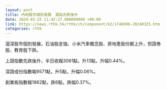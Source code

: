 ```yaml
---
layout: post
title: 內地股市個別發展　滬指先跌後升
date: 2024-03-25 11:42:27.000000000 +08:00
link: https://news.rthk.hk/rthk/ch/component/k2/1746096-20240325.htm
categories: rthk
---
```


滬深股市個別發展。石油股走強、小米汽車概念股、房地產股份都上升，但證券股、教育股下跌。

上證指數先跌後升，半日收報3061點，升13點，升幅0.44%。

深證成份指數報9571點，升5點，升幅0.06%。

創業板指數報1862點，跌6點，跌幅0.37%。
